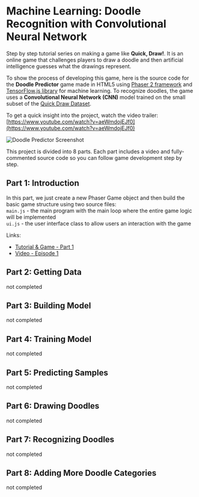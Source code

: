 # Machine Learning: Doodle Recognition with Convolutional Neural Network

Step by step tutorial series on making a game like **Quick, Draw!**. It is an online game that challenges players to draw a doodle and then artificial intelligence guesses what the drawings represent.

To show the process of developing this game, here is the source code for the **Doodle Predictor** game made in HTML5 using [Phaser 2 framework](http://phaser.io/) and [TensorFlow.js library](https://js.tensorflow.org/) for machine learning. To recognize doodles, the game uses a **Convolutional Neural Network (CNN)** model trained on the small subset of the [Quick Draw Dataset](https://quickdraw.withgoogle.com/data).

To get a quick insight into the project, watch the video trailer:  
[https://www.youtube.com/watch?v=aeWmdojEJf0](https://www.youtube.com/watch?v=aeWmdojEJf0)
  
![Doodle Predictor Screenshot](https://raw.githubusercontent.com/ssusnic/Machine-Learning-Doodle-Recognition/master/screenshots/machine_learning_doodle_s1_640x360.png "Doodle Predictor Screenshot")

This project is divided into 8 parts. Each part includes a video and fully-commented source code so you can follow game development step by step.


## Part 1: Introduction 

In this part, we just create a new Phaser Game object and then build the basic game structure using two source files:  
`main.js` - the main program with the main loop where the entire game logic will be implemented  
`ui.js` - the user interface class to allow users an interaction with the game

Links:  
* [Tutorial & Game - Part 1](http://www.askforgametask.com/tutorial/machine-learning-doodle-recognition-part1)  
* [Video - Episode 1](https://www.youtube.com/watch?v=aeWmdojEJf0)


## Part 2: Getting Data

not completed


## Part 3: Building Model

not completed


## Part 4: Training Model

not completed


## Part 5: Predicting Samples

not completed


## Part 6: Drawing Doodles

not completed


## Part 7: Recognizing Doodles

not completed


## Part 8: Adding More Doodle Categories

not completed

